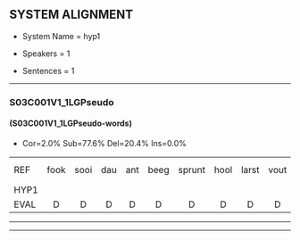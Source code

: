 
## SYSTEM ALIGNMENT

- System Name = hyp1

- Speakers = 1

- Sentences = 1

---

### S03C001V1_1LGPseudo

#### (S03C001V1_1LGPseudo-words)

- Cor=2.0%	Sub=77.6%	Del=20.4%	Ins=0.0%

|  |  |  |  |  |  |  |  |  |  |  |  |  |  |  |  |  |  |  |  |  |  |  |  |  |  |  |  |  |  |  |  |  |  |  |  |  |  |  |  |  |  |  |  |  |  |  |  |  |  |
|:--- |:---:|:---:|:---:|:---:|:---:|:---:|:---:|:---:|:---:|:---:|:---:|:---:|:---:|:---:|:---:|:---:|:---:|:---:|:---:|:---:|:---:|:---:|:---:|:---:|:---:|:---:|:---:|:---:|:---:|:---:|:---:|:---:|:---:|:---:|:---:|:---:|:---:|:---:|:---:|:---:|:---:|:---:|:---:|:---:|:---:|:---:|:---:|:---:|:---:|
| REF | fook | sooi | dau | ant | beeg | sprunt | hool | larst | vout | zwoei | fam | rachts*(recht) | vaap | *s | sprieuw | keng | * | * | swoers | doer | *s | plirt | jien | blard | guul | hoekt | *s | neeuw | *s | noork | vid | zans | leum | haans | *s | spaai | sjalt | heik | *s | sank | roen | frijk | eem | schard | grek | *s | dron | snaaf | stuid |
| HYP1 |  |  |  |  |  |  |  |  |  | folk | soy | karo | amt | be | sprint | u | las | weld | zwonik | sam | reg | la | ri | en | 'twoord | door | meert | blart | g | hulkt | nee | neerk | vit | valpis | le | am | m | ja | uk | fin | roen |  | fak | um | gat | gret | run | a | a |
| EVAL | D | D | D | D | D | D | D | D | D | S | S | S | S | S | S | S | S | S | S | S | S | S | S | S | S | S | S | S | S | S | S | S | S | S | S | S | S | S | S | S |  | D | S | S | S | S | S | S | S |
---

---
